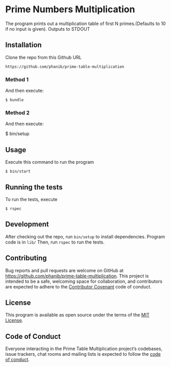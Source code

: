 # Prime Numbers Multiplication

The program prints out a multiplication table of first N primes.(Defaults to 10 if no input is given). Outputs to STDOUT

## Installation

Clone the repo from this Github URL

```
https://github.com/phanib/prime-table-multiplication
```

### Method 1

And then execute:

    $ bundle

### Method 2

And then execute:
  
 \$ bin/setup

## Usage

Execute this command to run the program

    $ bin/start

## Running the tests

To run the tests, execute

    $ rspec

## Development

After checking out the repo, run `bin/setup` to install dependencies. Program code is in `lib/` Then, run `rspec` to run the tests.

## Contributing

Bug reports and pull requests are welcome on GitHub at https://github.com/phanib/prime-table-multiplication. This project is intended to be a safe, welcoming space for collaboration, and contributors are expected to adhere to the [Contributor Covenant](http://contributor-covenant.org) code of conduct.

## License

This program is available as open source under the terms of the [MIT License](https://opensource.org/licenses/MIT).

## Code of Conduct

Everyone interacting in the Prime Table Multiplication project’s codebases, issue trackers, chat rooms and mailing lists is expected to follow the [code of conduct](https://github.com/[USERNAME]/test/blob/master/CODE_OF_CONDUCT.md).

